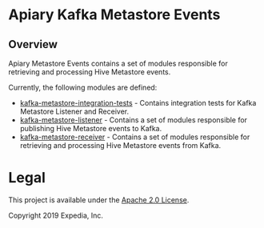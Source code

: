# Apiary Kafka Metastore Events

## Overview
Apiary Metastore Events contains a set of modules responsible for retrieving and processing Hive Metastore events.

Currently, the following modules are defined:
 - [kafka-metastore-integration-tests](kafka-metastore-integration-tests) - Contains integration tests for Kafka Metastore Listener and Receiver.
 - [kafka-metastore-listener](kafka-metastore-listener) - Contains a set of modules responsible for publishing Hive Metastore events to Kafka.
 - [kafka-metastore-receiver](kafka-metastore-receiver) - Contains a set of modules responsible for retrieving and processing Hive Metastore events from Kafka.

# Legal
This project is available under the [Apache 2.0 License](http://www.apache.org/licenses/LICENSE-2.0.html).

Copyright 2019 Expedia, Inc.
